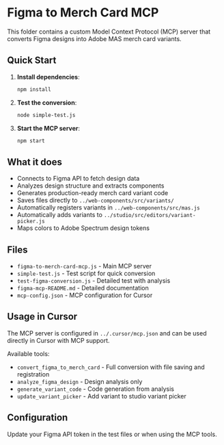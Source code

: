 # Figma to Merch Card MCP

This folder contains a custom Model Context Protocol (MCP) server that converts Figma designs into Adobe MAS merch card variants.

## Quick Start

1. **Install dependencies**:
   ```bash
   npm install
   ```

2. **Test the conversion**:
   ```bash
   node simple-test.js
   ```

3. **Start the MCP server**:
   ```bash
   npm start
   ```

## What it does

- Connects to Figma API to fetch design data
- Analyzes design structure and extracts components
- Generates production-ready merch card variant code
- Saves files directly to `../web-components/src/variants/`
- Automatically registers variants in `../web-components/src/mas.js`
- Automatically adds variants to `../studio/src/editors/variant-picker.js`
- Maps colors to Adobe Spectrum design tokens

## Files

- `figma-to-merch-card-mcp.js` - Main MCP server
- `simple-test.js` - Test script for quick conversion
- `test-figma-conversion.js` - Detailed test with analysis
- `figma-mcp-README.md` - Detailed documentation
- `mcp-config.json` - MCP configuration for Cursor

## Usage in Cursor

The MCP server is configured in `../.cursor/mcp.json` and can be used directly in Cursor with MCP support.

Available tools:
- `convert_figma_to_merch_card` - Full conversion with file saving and registration
- `analyze_figma_design` - Design analysis only
- `generate_variant_code` - Code generation from analysis
- `update_variant_picker` - Add variant to studio variant picker

## Configuration

Update your Figma API token in the test files or when using the MCP tools. 

